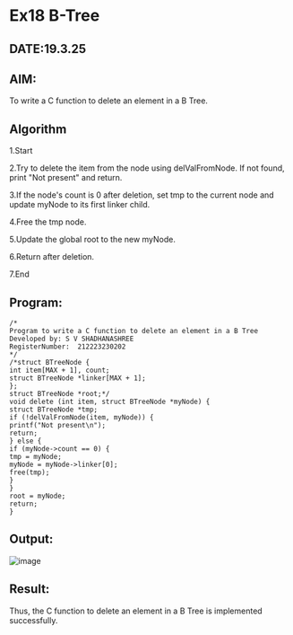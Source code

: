 # Ex18 B-Tree
## DATE:19.3.25
## AIM:
To write a C function to delete an element in a B Tree.
## Algorithm
1.Start

2.Try to delete the item from the node using delValFromNode. If not found, print "Not present" and return.

3.If the node's count is 0 after deletion, set tmp to the current node and update myNode to its first linker child.

4.Free the tmp node.

5.Update the global root to the new myNode.

6.Return after deletion.

7.End  

## Program:
```
/*
Program to write a C function to delete an element in a B Tree
Developed by: S V SHADHANASHREE
RegisterNumber:  212223230202
*/
/*struct BTreeNode { 
int item[MAX + 1], count; 
struct BTreeNode *linker[MAX + 1]; 
}; 
struct BTreeNode *root;*/ 
void delete (int item, struct BTreeNode *myNode) { 
struct BTreeNode *tmp; 
if (!delValFromNode(item, myNode)) { 
printf("Not present\n"); 
return; 
} else { 
if (myNode->count == 0) { 
tmp = myNode; 
myNode = myNode->linker[0]; 
free(tmp); 
} 
} 
root = myNode; 
return; 
} 
```

## Output:
![image](https://github.com/user-attachments/assets/f828337d-3a9e-460c-9894-ecc6bb5c64ce)



## Result:
Thus, the C function to delete an element in a B Tree is implemented successfully.
